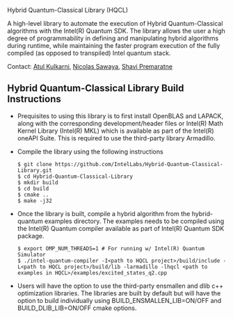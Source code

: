 Hybrid Quantum-Classical Library (HQCL)

A high-level library to automate the execution of Hybrid Quantum-Classical algorithms with the Intel(R) Quantum SDK. The library allows the user a high degree of programmability in defining and manipulating hybrid algorithms during runtime, while maintaining the faster program execution of the fully compiled (as opposed to transpiled) Intel quantum stack.

Contact: [Atul Kulkarni](mailto:atul.kulkarni@intel.com), [Nicolas Sawaya](mailto:nicolas.sawaya@intel.com), [Shavi Premaratne](mailto:shavindra.premaratne@intel.com)

## **Hybrid Quantum-Classical Library Build Instructions**

- Prequisites to using this library is to first install OpenBLAS and LAPACK, along with the corresponding development/header files or Intel(R) Math Kernel Library (Intel(R) MKL) which is available as part of the Intel(R) oneAPI Suite. This is required to use the third-party library Armadillo.

- Compile the library using the following instructions

  ```
  $ git clone https://github.com/IntelLabs/Hybrid-Quantum-Classical-Library.git
  $ cd Hybrid-Quantum-Classical-Library
  $ mkdir build
  $ cd build
  $ cmake ..
  $ make -j32
  ```

- Once the library is built, compile a hybrid algorithm from the hybrid-quantum examples directory. The examples needs to be compiled using the Intel(R) Quantum compiler available as part of Intel(R) Quantum SDK package.

  ```
  $ export OMP_NUM_THREADS=1 # For running w/ Intel(R) Quantum Simulator
  $ ./intel-quantum-compiler -I<path to HQCL project>/build/include -L<path to HQCL project>/build/lib -larmadillo -lhqcl <path to examples in HQCL>/examples/excited_states_q2.cpp
  ```

- Users will have the option to use the third-party ensmallen and dlib c++ optimization libraries. The libraries are built by default but will have the option to build individually using BUILD_ENSMALLEN_LIB=ON/OFF and BUILD_DLIB_LIB=ON/OFF cmake options.
